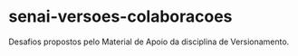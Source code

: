 # senai-versoes-colaboracoes
Desafios propostos pelo Material de Apoio da disciplina de Versionamento.
